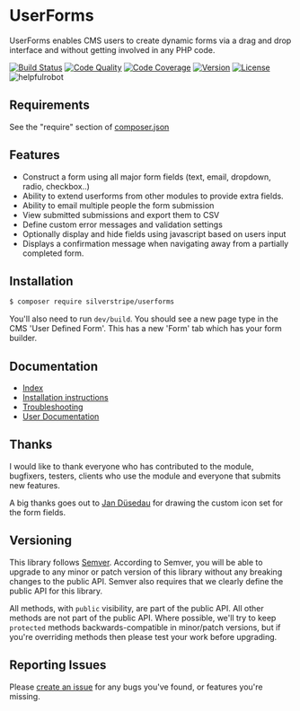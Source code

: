 # UserForms

UserForms enables CMS users to create dynamic forms via a drag and drop interface
and without getting involved in any PHP code.

[![Build Status](http://img.shields.io/travis/silverstripe/silverstripe-userforms.svg?style=flat-square)](https://travis-ci.org/silverstripe/silverstripe-userforms)
[![Code Quality](http://img.shields.io/scrutinizer/g/silverstripe/silverstripe-userforms.svg?style=flat-square)](https://scrutinizer-ci.com/g/silverstripe/silverstripe-userforms)
[![Code Coverage](http://img.shields.io/scrutinizer/coverage/g/silverstripe/silverstripe-userforms.svg?style=flat-square)](https://scrutinizer-ci.com/g/silverstripe/silverstripe-userforms)
[![Version](http://img.shields.io/packagist/v/silverstripe/userforms.svg?style=flat-square)](https://packagist.org/packages/silverstripe/silverstripe-userforms)
[![License](http://img.shields.io/packagist/l/silverstripe/userforms.svg?style=flat-square)](LICENSE.md)
![helpfulrobot](https://helpfulrobot.io/silverstripe/userforms/badge)

## Requirements

See the "require" section of [composer.json](https://github.com/silverstripe/silverstripe-userforms/blob/master/composer.json)

## Features

*  Construct a form using all major form fields (text, email, dropdown, radio, checkbox..)
*  Ability to extend userforms from other modules to provide extra fields.
*  Ability to email multiple people the form submission
*  View submitted submissions and export them to CSV
*  Define custom error messages and validation settings
*  Optionally display and hide fields using javascript based on users input
*  Displays a confirmation message when navigating away from a partially completed form.

## Installation

```sh
$ composer require silverstripe/userforms
```

You'll also need to run `dev/build`. You should see a new page type in the CMS 'User Defined Form'. This has a new 'Form' tab which has your form builder.

## Documentation

 * [Index](docs/en/index.md)
 * [Installation instructions](docs/en/installation.md)
 * [Troubleshooting](docs/en/troubleshooting.md)
 * [User Documentation](docs/en/userguide/index.md)

## Thanks

I would like to thank everyone who has contributed to the module, bugfixers, testers, clients who use the module and everyone that submits new features.

A big thanks goes out to [Jan Düsedau](http://eformation.de) for drawing the custom icon set for the form fields.

## Versioning

This library follows [Semver](http://semver.org). According to Semver, you will be able to upgrade to any minor or patch version of this library without any breaking changes to the public API. Semver also requires that we clearly define the public API for this library.

All methods, with `public` visibility, are part of the public API. All other methods are not part of the public API. Where possible, we'll try to keep `protected` methods backwards-compatible in minor/patch versions, but if you're overriding methods then please test your work before upgrading.

## Reporting Issues

Please [create an issue](http://github.com/silverstripe/silverstripe-userforms/issues) for any bugs you've found, or features you're missing.
